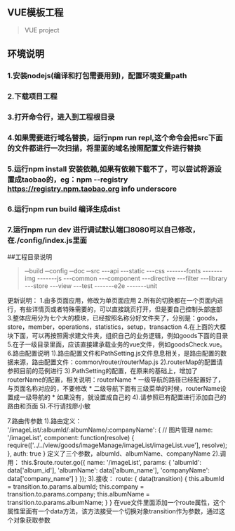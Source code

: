 ## VUE模板工程
> VUE project

## 环境说明
### 1.安装nodejs(编译和打包需要用到)，配置环境变量path
### 2.下载项目工程
### 3.打开命令行，进入到工程根目录
### 4.如果需要进行域名替换，运行npm run repl,这个命令会把src下面的文件都进行一次扫描，将里面的域名按照配置文件进行替换
### 5.运行npm install 安装依赖,如果有依赖下载不了，可以尝试将源设置成taobao的，eg：npm --registry https://registry.npm.taobao.org info underscore
### 6.运行npm run build 编译生成dist
### 7.运行npm run dev 进行调试默认端口8080可以自己修改，在./config/index.js里面


##工程目录说明

>─build
>─config
>─doc
>─src
>---api
>---static
>---css
>-------fonts
>-------img
>-------js
>---common
>---component
>---directive
>---filter
>---library
>---store
>---view 
>---test
>-------e2e
>-------unit

更新说明：
1.由多页面应用，修改为单页面应用
2.所有的切换都在一个页面内进行，有些详情页或者特殊需要的，可以直接跳页打开，但是要自己控制头部底部
3.整体应用分为七个大的模块，已经按照名称分好文件夹了，分别是：goods，store，member，operations，statistics，setup，transaction
4.在上面的大模块下面，可以再按照需求建文件夹，组织自己的业务逻辑，例如goods下面的目录
5.在子一级目录里面，应该直接建承载业务的vue文件，例如goodsCheck.vue。
6.路由配置说明
    1).路由配置文件和PathSetting.js文件息息相关，是路由配置的数据来源，路由配置文件：common/router/routerMap.js
    2).routerMap的配置请参照目前的范例进行
    3).PathSetting的配置，在原来的基础上，增加了routerName的配置，相关说明：routerName
        * 一级导航的路径已经配置好了，与页面名称对应的，不要修改
        * 二级导航下面有三级菜单的时候，routerName设置成一级导航的
        * 如果没有，就设置成自己的
    4).请参照已有配置进行添加自己的路由和页面
    5).不行请找廖小敏

7.路由传参数
    1).路由定义：
    '/imageList/:albumId/:albumName/:companyName': { // 图片管理
        name: '/imageList',
        component: function(resolve) {
            require(['../../view/goods/imageManage/imageList/imageList.vue'], resolve);
        },
        auth: true
    }
    定义了三个参数，albumId、albumName、companyName
    2).调用：
    this.$route.router.go({
        name: '/imageList',
        params: {
            'albumId': data['album_id'],
            'albumName': data['album_name'],
            'companyName': data['company_name']
        }
    });
    3).接收：
    route: {
        data(transition) {
            this.albumId = transition.to.params.albumId;
            this.company = transition.to.params.company;
            this.albumName = transition.to.params.albumName;
        }
    }
    在vue文件里面添加一个route属性，这个属性里面有一个data方法，该方法接受一个切换对象transition作为参数，通过这个对象获取参数
